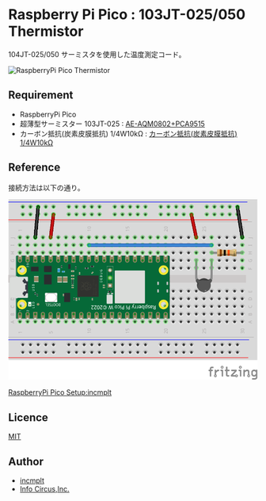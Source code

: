 # Raspberry Pi Pico : 103JT-025/050 Thermistor

104JT-025/050 サーミスタを使用した温度測定コード。

![RaspberryPi Pico Thermistor](thermistor-hard-001.png)

## Requirement

* RaspberryPi Pico
* 超薄型サーミスター 103JT-025 : [AE-AQM0802+PCA9515](https://akizukidenshi.com/catalog/g/g110160/)
* カーボン抵抗(炭素皮膜抵抗) 1/4W10kΩ : [カーボン抵抗(炭素皮膜抵抗) 1/4W10kΩ](https://akizukidenshi.com/catalog/g/g125103/)

## Reference

接続方法は以下の通り。

![RaspberryPi Pico Thermistor](thermistor-unit-001.png)

[RaspberryPi Pico Setup:incmplt](https://www.incmplt.net/2022/09/10/raspberrypi-pico-setup/)

## Licence

[MIT](https://github.com/tcnksm/tool/blob/master/LICENCE)

## Author

* [incmplt](https://www.incmplt.net/)
* [Info Circus,Inc.](https://www.infocircus.jp/)
